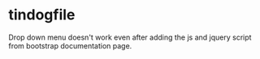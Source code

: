 # tindogfile

Drop down menu doesn't work even after adding the js and jquery script from bootstrap documentation page.
